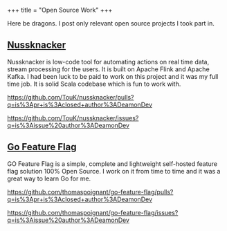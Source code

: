 +++
title = "Open Source Work"
+++

Here be dragons. I post only relevant open source projects I took part in.

## [Nussknacker](https://github.com/TouK/nussknacker)

Nussknacker is low-code tool for automating actions on real time data, stream processing for the users. It is built on
Apache Flink and Apache Kafka. I had been luck to be paid to work on this project and it was my full time job. It is
solid Scala codebase which is fun to work with.

https://github.com/TouK/nussknacker/pulls?q=is%3Apr+is%3Aclosed+author%3ADeamonDev 

https://github.com/TouK/nussknacker/issues?q=is%3Aissue%20author%3ADeamonDev

## [Go Feature Flag](https://github.com/thomaspoignant/go-feature-flag)

GO Feature Flag is a simple, complete and lightweight self-hosted feature flag solution 100% Open Source. I work on it
from time to time and it was a great way to learn Go for me.

https://github.com/thomaspoignant/go-feature-flag/pulls?q=is%3Apr+is%3Aclosed+author%3ADeamonDev

https://github.com/thomaspoignant/go-feature-flag/issues?q=is%3Aissue%20author%3ADeamonDev